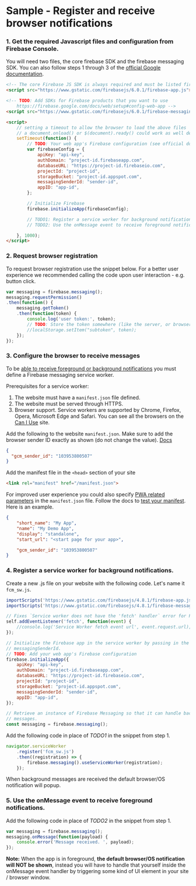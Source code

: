 # Sample - Register and receive browser notifications

### 1. Get the required Javascript files and configuration from Firebase Console.

You will need two files, the core firebase SDK and the firebase messaging SDK. You can also follow steps 1 through 3 of the [official Google documentation](https://firebase.google.com/docs/web/setup).
``` html
<!-- The core Firebase JS SDK is always required and must be listed first -->
<script src="https://www.gstatic.com/firebasejs/6.0.1/firebase-app.js"></script>

<!-- TODO: Add SDKs for Firebase products that you want to use
    https://firebase.google.com/docs/web/setup#config-web-app -->
<script src="https://www.gstatic.com/firebasejs/6.0.1/firebase-messaging.js"></script>

<script>
    // setting a timeout to allow the browser to load the above files
    // a document.onload() or $(document).ready() could work as well depending on the situation.
    setTimeout(function() {
        // TODO: Your web app's Firebase configuration (see official docs above to learn how to obtain it or https://support.google.com/firebase/answer/7015592#web)
        var firebaseConfig = {
            apiKey: "api-key",
            authDomain: "project-id.firebaseapp.com",
            databaseURL: "https://project-id.firebaseio.com",
            projectId: "project-id",
            storageBucket: "project-id.appspot.com",
            messagingSenderId: "sender-id",
            appID: "app-id",
        };

        // Initialize Firebase
        firebase.initializeApp(firebaseConfig);

        // TODO1: Register a service worker for background notifications. (see below steps)
        // TODO2: Use the onMessage event to receive foreground notifications. (see below steps)

    }, 1000);
</script>
```

### 2. Request browser registration

To request browser registration use the snippet below. For a better user experience we recommended calling the code upon user interaction - e.g. button click.

``` js
var messaging = firebase.messaging();
messaging.requestPermission()
.then(function() {
    messaging.getToken()
    .then(function(token) {
        console.log('user token:', token);
        // TODO: Store the token somewhere (like the server, or browser local storage)
        //localStorage.setItem("subtoken", token);
    });
});
```

### 3. Configure the browser to receive messages

To be [able to receive foreground or background notifications](https://firebase.google.com/docs/cloud-messaging/js/topic-messaging#handle_messages_when_your_web_app_is_in_the_foreground) you must define a Firebase messaging service worker.

Prerequisites for a service worker:
1. The website must have a `manifest.json` file defined.
2. The website must be served through HTTPS.
3. Browser support. Service workers are supported by Chrome, Firefox, Opera, Microsoft Edge and Safari. You can see all the browsers on the [Can I Use](https://caniuse.com/#feat=serviceworkers) site.

Add the following to the website `manifest.json`. Make sure to add the browser sender ID exactly as shown (do not change the value). [Docs](https://firebase.google.com/docs/cloud-messaging/js/client#configure_the_browser_to_receive_messages)

``` json
{
  "gcm_sender_id": "103953800507"
}
```

Add the manifest file in the `<head>` section of your site
``` html
<link rel="manifest" href="/manifest.json">
```

For improved user experience you could also specify [PWA related parameters](https://developers.google.com/web/fundamentals/web-app-manifest/) in the `manifest.json` file. Follow the docs to [test your manifest](https://developers.google.com/web/fundamentals/web-app-manifest/#test). Here is an example.
``` json
{
    "short_name": "My App",
    "name": "My Demo App",
    "display": "standalone",
    "start_url": "<start page for your app>",

    "gcm_sender_id": "103953800507"
}
```

### 4. Register a service worker for background notifications.

Create a new .js file on your website with the following code. Let's name it `fcm_sw.js`.
``` javascript
importScripts('https://www.gstatic.com/firebasejs/4.8.1/firebase-app.js');
importScripts('https://www.gstatic.com/firebasejs/4.8.1/firebase-messaging.js');

// Fixes `Service worker does not have the 'fetch' handler` error for PWA service workers
self.addEventListener('fetch', function(event) {
    //console.log('Service Worker fetch event url', event.request.url);
});

// Initialize the Firebase app in the service worker by passing in the
// messagingSenderId.
// TODO: Add your web app's Firebase configuration
firebase.initializeApp({
    apiKey: "api-key",
    authDomain: "project-id.firebaseapp.com",
    databaseURL: "https://project-id.firebaseio.com",
    projectId: "project-id",
    storageBucket: "project-id.appspot.com",
    messagingSenderId: "sender-id",
    appID: "app-id",
});

// Retrieve an instance of Firebase Messaging so that it can handle background
// messages.
const messaging = firebase.messaging();

```

Add the following code in place of *TODO1* in the snippet from step 1.
``` js
navigator.serviceWorker
    .register('fcm_sw.js')
    .then((registration) => {
        firebase.messaging().useServiceWorker(registration);
    });
```

When background messages are received the default browser/OS notification will popup.

### 5. Use the onMessage event to receive foreground notifications.

Add the following code in place of *TODO2* in the snippet from step 1.
``` js
var messaging = firebase.messaging();
messaging.onMessage(function(payload) {
    console.error('Message received. ', payload);
});
```

**Note:** When the app is in foreground, **the default browser/OS notification will NOT be shown**, instead you will have to handle that yourself inside the onMessage event handler by triggering some kind of UI element in your site / browser window.